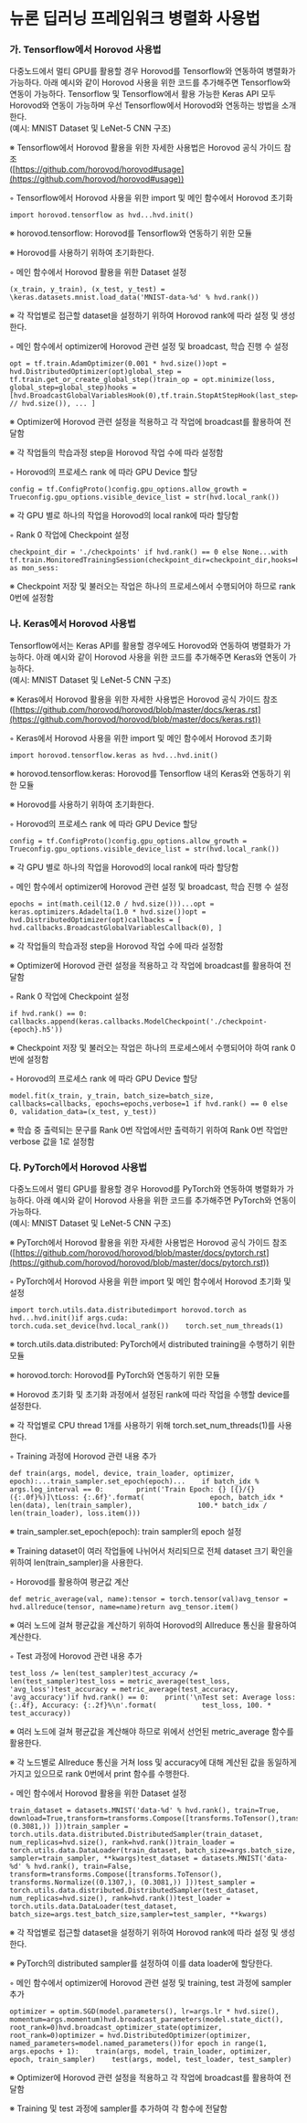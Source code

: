 # 뉴론 딥러닝 프레임워크 병렬화 사용법

### **가. Tensorflow에서 Horovod 사용법**

다중노드에서 멀티 GPU를 활용할 경우 Horovod를 Tensorflow와 연동하여 병렬화가 가능하다. 아래 예시와 같이 Horovod 사용을 위한 코드를 추가해주면 Tensorflow와 연동이 가능하다. Tensorflow 및 Tensorflow에서 활용 가능한 Keras API 모두 Horovod와 연동이 가능하며 우선 Tensorflow에서 Horovod와 연동하는 방법을 소개한다.\
(예시: MNIST Dataset 및 LeNet-5 CNN 구조)

&#x20;

※ Tensorflow에서 Horovod 활용을 위한 자세한 사용법은 Horovod 공식 가이드 참조\
([https://github.com/horovod/horovod#usage](https://github.com/horovod/horovod#usage))

&#x20;

◦ Tensorflow에서 Horovod 사용을 위한 import 및 메인 함수에서 Horovod 초기화

&#x20;

```
import horovod.tensorflow as hvd...hvd.init()
```

&#x20;

※ horovod.tensorflow: Horovod를 Tensorflow와 연동하기 위한 모듈

※ Horovod를 사용하기 위하여 초기화한다.

&#x20;

◦ 메인 함수에서 Horovod 활용을 위한 Dataset 설정

&#x20;

```
(x_train, y_train), (x_test, y_test) = \keras.datasets.mnist.load_data('MNIST-data-%d' % hvd.rank())
```

&#x20;

※ 각 작업별로 접근할 dataset을 설정하기 위하여 Horovod rank에 따라 설정 및 생성한다.

&#x20;

◦ 메인 함수에서 optimizer에 Horovod 관련 설정 및 broadcast, 학습 진행 수 설정

&#x20;

```
opt = tf.train.AdamOptimizer(0.001 * hvd.size())opt = hvd.DistributedOptimizer(opt)global_step = tf.train.get_or_create_global_step()train_op = opt.minimize(loss, global_step=global_step)hooks = [hvd.BroadcastGlobalVariablesHook(0),tf.train.StopAtStepHook(last_step=20000 // hvd.size()), ... ]
```

※ Optimizer에 Horovod 관련 설정을 적용하고 각 작업에 broadcast를 활용하여 전달함

※ 각 작업들의 학습과정 step을 Horovod 작업 수에 따라 설정함

&#x20;

◦ Horovod의 프로세스 rank 에 따라 GPU Device 할당

&#x20;

```
config = tf.ConfigProto()config.gpu_options.allow_growth = Trueconfig.gpu_options.visible_device_list = str(hvd.local_rank())
```

&#x20;

※ 각 GPU 별로 하나의 작업을 Horovod의 local rank에 따라 할당함

&#x20;

◦ Rank 0 작업에 Checkpoint 설정

&#x20;

```
checkpoint_dir = './checkpoints' if hvd.rank() == 0 else None...with tf.train.MonitoredTrainingSession(checkpoint_dir=checkpoint_dir,hooks=hooks,config=config) as mon_sess:
```

※ Checkpoint 저장 및 불러오는 작업은 하나의 프로세스에서 수행되어야 하므로 rank 0번에 설정함

&#x20;

### **나. Keras에서 Horovod 사용법**

Tensorflow에서는 Keras API를 활용할 경우에도 Horovod와 연동하여 병렬화가 가능하다. 아래 예시와 같이 Horovod 사용을 위한 코드를 추가해주면 Keras와 연동이 가능하다.\
(예시: MNIST Dataset 및 LeNet-5 CNN 구조)

&#x20;

※ Keras에서 Horovod 활용을 위한 자세한 사용법은 Horovod 공식 가이드 참조\
([https://github.com/horovod/horovod/blob/master/docs/keras.rst](https://github.com/horovod/horovod/blob/master/docs/keras.rst))

&#x20;

◦ Keras에서 Horovod 사용을 위한 import 및 메인 함수에서 Horovod 초기화

&#x20;

```
import horovod.tensorflow.keras as hvd...hvd.init()
```

※ horovod.tensorflow.keras: Horovod를 Tensorflow 내의 Keras와 연동하기 위한 모듈

※ Horovod를 사용하기 위하여 초기화한다.

&#x20;

◦ Horovod의 프로세스 rank 에 따라 GPU Device 할당

&#x20;

```
config = tf.ConfigProto()config.gpu_options.allow_growth = Trueconfig.gpu_options.visible_device_list = str(hvd.local_rank())
```

※ 각 GPU 별로 하나의 작업을 Horovod의 local rank에 따라 할당함

&#x20;

◦ 메인 함수에서 optimizer에 Horovod 관련 설정 및 broadcast, 학습 진행 수 설정

&#x20;

```
epochs = int(math.ceil(12.0 / hvd.size()))...opt = keras.optimizers.Adadelta(1.0 * hvd.size())opt = hvd.DistributedOptimizer(opt)callbacks = [ hvd.callbacks.BroadcastGlobalVariablesCallback(0), ]
```

※ 각 작업들의 학습과정 step을 Horovod 작업 수에 따라 설정함

※ Optimizer에 Horovod 관련 설정을 적용하고 각 작업에 broadcast를 활용하여 전달함

&#x20;

◦ Rank 0 작업에 Checkpoint 설정

&#x20;

```
if hvd.rank() == 0:    callbacks.append(keras.callbacks.ModelCheckpoint('./checkpoint-{epoch}.h5'))
```

※ Checkpoint 저장 및 불러오는 작업은 하나의 프로세스에서 수행되어야 하여 rank 0번에 설정함

&#x20;

◦ Horovod의 프로세스 rank 에 따라 GPU Device 할당

&#x20;

```
model.fit(x_train, y_train, batch_size=batch_size, callbacks=callbacks, epochs=epochs,verbose=1 if hvd.rank() == 0 else 0, validation_data=(x_test, y_test))
```

※ 학습 중 출력되는 문구를 Rank 0번 작업에서만 출력하기 위하여 Rank 0번 작업만 verbose 값을 1로 설정함

&#x20;

### **다. PyTorch에서 Horovod 사용법**

다중노드에서 멀티 GPU를 활용할 경우 Horovod를 PyTorch와 연동하여 병렬화가 가능하다. 아래 예시와 같이 Horovod 사용을 위한 코드를 추가해주면 PyTorch와 연동이 가능하다.\
(예시: MNIST Dataset 및 LeNet-5 CNN 구조)

&#x20;

※ PyTorch에서 Horovod 활용을 위한 자세한 사용법은 Horovod 공식 가이드 참조\
([https://github.com/horovod/horovod/blob/master/docs/pytorch.rst](https://github.com/horovod/horovod/blob/master/docs/pytorch.rst))

&#x20;

◦ PyTorch에서 Horovod 사용을 위한 import 및 메인 함수에서 Horovod 초기화 및 설정

&#x20;

```
import torch.utils.data.distributedimport horovod.torch as hvd...hvd.init()if args.cuda:    torch.cuda.set_device(hvd.local_rank())    torch.set_num_threads(1)
```

※ torch.utils.data.distributed: PyTorch에서 distributed training을 수행하기 위한 모듈

※ horovod.torch: Horovod를 PyTorch와 연동하기 위한 모듈

※ Horovod 초기화 및 초기화 과정에서 설정된 rank에 따라 작업을 수행할 device를 설정한다.

※ 각 작업별로 CPU thread 1개를 사용하기 위해 torch.set\_num\_threads(1)를 사용한다.

&#x20;

◦ Training 과정에 Horovod 관련 내용 추가

&#x20;

```
def train(args, model, device, train_loader, optimizer, epoch):...train_sampler.set_epoch(epoch)...    if batch_idx % args.log_interval == 0:        print('Train Epoch: {} [{}/{} ({:.0f}%)]\tLoss: {:.6f}'.format(                epoch, batch_idx * len(data), len(train_sampler),                100.* batch_idx / len(train_loader), loss.item()))
```

※ train\_sampler.set\_epoch(epoch): train sampler의 epoch 설정

※ Training dataset이 여러 작업들에 나뉘어서 처리되므로 전체 dataset 크기 확인을 위하여 len(train\_sampler)을 사용한다.

&#x20;

◦ Horovod를 활용하여 평균값 계산

&#x20;

```
def metric_average(val, name):tensor = torch.tensor(val)avg_tensor = hvd.allreduce(tensor, name=name)return avg_tensor.item()
```

※ 여러 노드에 걸쳐 평균값을 계산하기 위하여 Horovod의 Allreduce 통신을 활용하여 계산한다.

&#x20;

◦ Test 과정에 Horovod 관련 내용 추가

&#x20;

```
test_loss /= len(test_sampler)test_accuracy /= len(test_sampler)test_loss = metric_average(test_loss, 'avg_loss')test_accuracy = metric_average(test_accuracy, 'avg_accuracy')if hvd.rank() == 0:    print('\nTest set: Average loss: {:.4f}, Accuracy: {:.2f}%\n'.format(           test_loss, 100. * test_accuracy))
```

※ 여러 노드에 걸쳐 평균값을 계산해야 하므로 위에서 선언된 metric\_average 함수를 활용한다.

※ 각 노드별로 Allreduce 통신을 거쳐 loss 및 accuracy에 대해 계산된 값을 동일하게 가지고 있으므로 rank 0번에서 print 함수를 수행한다.

&#x20;

◦ 메인 함수에서 Horovod 활용을 위한 Dataset 설정

&#x20;

```
train_dataset = datasets.MNIST('data-%d' % hvd.rank(), train=True, download=True,transform=transforms.Compose([transforms.ToTensor(),transforms.Normalize((0.1307,), (0.3081,)) ]))train_sampler = torch.utils.data.distributed.DistributedSampler(train_dataset, num_replicas=hvd.size(), rank=hvd.rank())train_loader = torch.utils.data.DataLoader(train_dataset, batch_size=args.batch_size, sampler=train_sampler, **kwargs)test_dataset = datasets.MNIST('data-%d' % hvd.rank(), train=False, transform=transforms.Compose([transforms.ToTensor(), transforms.Normalize((0.1307,), (0.3081,)) ]))test_sampler = torch.utils.data.distributed.DistributedSampler(test_dataset, num_replicas=hvd.size(), rank=hvd.rank())test_loader = torch.utils.data.DataLoader(test_dataset, batch_size=args.test_batch_size,sampler=test_sampler, **kwargs)
```

※ 각 작업별로 접근할 dataset을 설정하기 위하여 Horovod rank에 따라 설정 및 생성한다.

※ PyTorch의 distributed sampler를 설정하여 이를 data loader에 할당한다.

&#x20;

◦ 메인 함수에서 optimizer에 Horovod 관련 설정 및 training, test 과정에 sampler 추가

&#x20;

```
optimizer = optim.SGD(model.parameters(), lr=args.lr * hvd.size(), momentum=args.momentum)hvd.broadcast_parameters(model.state_dict(), root_rank=0)hvd.broadcast_optimizer_state(optimizer, root_rank=0)optimizer = hvd.DistributedOptimizer(optimizer, named_parameters=model.named_parameters())for epoch in range(1, args.epochs + 1):    train(args, model, train_loader, optimizer, epoch, train_sampler)    test(args, model, test_loader, test_sampler)
```

※ Optimizer에 Horovod 관련 설정을 적용하고 각 작업에 broadcast를 활용하여 전달함

※ Training 및 test 과정에 sampler를 추가하여 각 함수에 전달함
